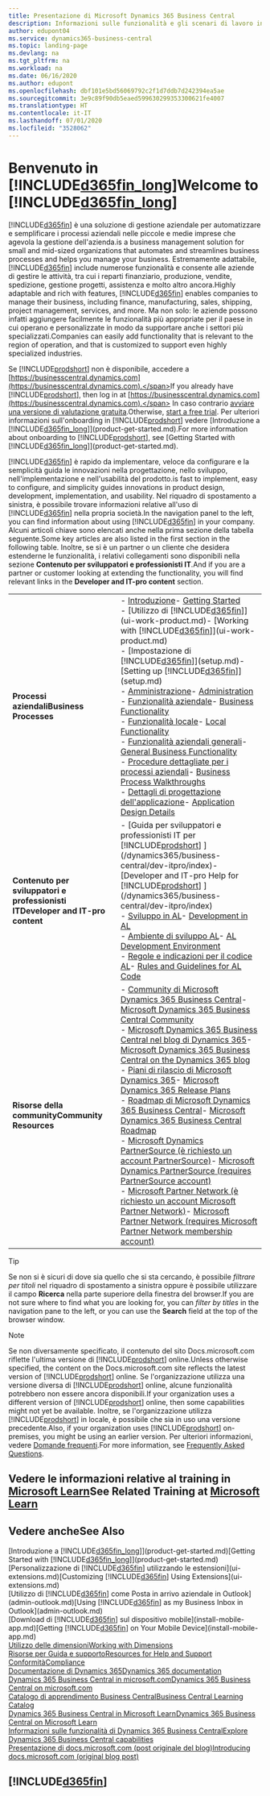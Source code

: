 ```yaml
---
title: Presentazione di Microsoft Dynamics 365 Business Central
description: Informazioni sulle funzionalità e gli scenari di lavoro in Business Central, una soluzione di gestione aziendale per piccole e medie imprese.
author: edupont04
ms.service: dynamics365-business-central
ms.topic: landing-page
ms.devlang: na
ms.tgt_pltfrm: na
ms.workload: na
ms.date: 06/16/2020
ms.author: edupont
ms.openlocfilehash: dbf101e5bd56069792c2f1d7ddb7d242394ea5ae
ms.sourcegitcommit: 3e9c89f90db5eaed599630299353300621fe4007
ms.translationtype: HT
ms.contentlocale: it-IT
ms.lasthandoff: 07/01/2020
ms.locfileid: "3528062"
---
```

# <a name="welcome-to-d365fin_long"></a><span data-ttu-id="59c66-103">Benvenuto in [!INCLUDE[d365fin_long](includes/d365fin_long_md.md)]</span><span class="sxs-lookup"><span data-stu-id="59c66-103">Welcome to [!INCLUDE[d365fin_long](includes/d365fin_long_md.md)]</span></span>

[!INCLUDE[d365fin](includes/d365fin_md.md)] <span data-ttu-id="59c66-104">è una soluzione di gestione aziendale per automatizzare e semplificare i processi aziendali nelle piccole e medie imprese che agevola la gestione dell'azienda.</span><span class="sxs-lookup"><span data-stu-id="59c66-104">is a business management solution for small and mid-sized organizations that automates and streamlines business processes and helps you manage your business.</span></span> <span data-ttu-id="59c66-105">Estremamente adattabile, [!INCLUDE[d365fin](includes/d365fin_md.md)] include numerose funzionalità e consente alle aziende di gestire le attività, tra cui i reparti finanziario, produzione, vendite, spedizione, gestione progetti, assistenza e molto altro ancora.</span><span class="sxs-lookup"><span data-stu-id="59c66-105">Highly adaptable and rich with features, [!INCLUDE[d365fin](includes/d365fin_md.md)] enables companies to manage their business, including finance, manufacturing, sales, shipping, project management, services, and more.</span></span> <span data-ttu-id="59c66-106">Ma non solo: le aziende possono infatti aggiungere facilmente le funzionalità più appropriate per il paese in cui operano e personalizzate in modo da supportare anche i settori più specializzati.</span><span class="sxs-lookup"><span data-stu-id="59c66-106">Companies can easily add functionality that is relevant to the region of operation, and that is customized to support even highly specialized industries.</span></span>

<span data-ttu-id="59c66-107">Se [!INCLUDE[prodshort](includes/prodshort.md)] non è disponibile, accedere a [https://businesscentral.dynamics.com](https://businesscentral.dynamics.com).</span><span class="sxs-lookup"><span data-stu-id="59c66-107">If you already have [!INCLUDE[prodshort](includes/prodshort.md)], then log in at [https://businesscentral.dynamics.com](https://businesscentral.dynamics.com).</span></span> <span data-ttu-id="59c66-108">In caso contrario [avviare una versione di valutazione gratuita](https://go.microsoft.com/fwlink/?linkid=847861).</span><span class="sxs-lookup"><span data-stu-id="59c66-108">Otherwise, [start a free trial](https://go.microsoft.com/fwlink/?linkid=847861).</span></span> <span data-ttu-id="59c66-109">Per ulteriori informazioni sull'onboarding in [!INCLUDE[prodshort](includes/prodshort.md)] vedere [Introduzione a [!INCLUDE[d365fin_long](includes/d365fin_long_md.md)]](product-get-started.md).</span><span class="sxs-lookup"><span data-stu-id="59c66-109">For more information about onboarding to [!INCLUDE[prodshort](includes/prodshort.md)], see [Getting Started with [!INCLUDE[d365fin_long](includes/d365fin_long_md.md)]](product-get-started.md).</span></span>  

[!INCLUDE[d365fin](includes/d365fin_md.md)] <span data-ttu-id="59c66-110">è rapido da implementare, veloce da configurare e la semplicità guida le innovazioni nella progettazione, nello sviluppo, nell'implementazione e nell'usabilità del prodotto.</span><span class="sxs-lookup"><span data-stu-id="59c66-110">is fast to implement, easy to configure, and simplicity guides innovations in product design, development, implementation, and usability.</span></span> <span data-ttu-id="59c66-111">Nel riquadro di spostamento a sinistra, è possibile trovare informazioni relative all'uso di [!INCLUDE[d365fin](includes/d365fin_md.md)] nella propria società.</span><span class="sxs-lookup"><span data-stu-id="59c66-111">In the navigation panel to the left, you can find information about using [!INCLUDE[d365fin](includes/d365fin_md.md)] in your company.</span></span> <span data-ttu-id="59c66-112">Alcuni articoli chiave sono elencati anche nella prima sezione della tabella seguente.</span><span class="sxs-lookup"><span data-stu-id="59c66-112">Some key articles are also listed in the first section in the following table.</span></span> <span data-ttu-id="59c66-113">Inoltre, se si è un partner o un cliente che desidera estenderne le funzionalità, i relativi collegamenti sono disponibili nella sezione **Contenuto per sviluppatori e professionisti IT**.</span><span class="sxs-lookup"><span data-stu-id="59c66-113">And if you are a partner or customer looking at extending the functionality, you will find relevant links in the **Developer and IT-pro content** section.</span></span>  

|||  
|-|-|  
|<span data-ttu-id="59c66-114">**Processi aziendali**</span><span class="sxs-lookup"><span data-stu-id="59c66-114">**Business Processes**</span></span>|<span data-ttu-id="59c66-115">-   [Introduzione](product-get-started.md)</span><span class="sxs-lookup"><span data-stu-id="59c66-115">-   [Getting Started](product-get-started.md)</span></span><br /><span data-ttu-id="59c66-116">-   [Utilizzo di [!INCLUDE[d365fin](includes/d365fin_md.md)]](ui-work-product.md)</span><span class="sxs-lookup"><span data-stu-id="59c66-116">-   [Working with [!INCLUDE[d365fin](includes/d365fin_md.md)]](ui-work-product.md)</span></span><br /><span data-ttu-id="59c66-117">-   [Impostazione di [!INCLUDE[d365fin](includes/d365fin_md.md)]](setup.md)</span><span class="sxs-lookup"><span data-stu-id="59c66-117">-   [Setting up [!INCLUDE[d365fin](includes/d365fin_md.md)]](setup.md)</span></span><br /><span data-ttu-id="59c66-118">-   [Amministrazione](admin-setup-and-administration.md)</span><span class="sxs-lookup"><span data-stu-id="59c66-118">-   [Administration](admin-setup-and-administration.md)</span></span><br /><span data-ttu-id="59c66-119">-   [Funzionalità aziendale](across-business-functionality.md)</span><span class="sxs-lookup"><span data-stu-id="59c66-119">-   [Business Functionality](across-business-functionality.md)</span></span><br /><span data-ttu-id="59c66-120">-   [Funzionalità locale](LocalFunctionality/Austria/austria-local-functionality.md)</span><span class="sxs-lookup"><span data-stu-id="59c66-120">-   [Local Functionality](LocalFunctionality/Austria/austria-local-functionality.md)</span></span><br /><span data-ttu-id="59c66-121">-   [Funzionalità aziendali generali](ui-across-business-areas.md)</span><span class="sxs-lookup"><span data-stu-id="59c66-121">-   [General Business Functionality](ui-across-business-areas.md)</span></span><br /><span data-ttu-id="59c66-122">-   [Procedure dettagliate per i processi aziendali](walkthrough-business-process-walkthroughs.md)</span><span class="sxs-lookup"><span data-stu-id="59c66-122">-   [Business Process Walkthroughs](walkthrough-business-process-walkthroughs.md)</span></span><br /><span data-ttu-id="59c66-123">-   [Dettagli di progettazione dell'applicazione](design-details-application-design.md)</span><span class="sxs-lookup"><span data-stu-id="59c66-123">-   [Application Design Details](design-details-application-design.md)</span></span>|  
|<span data-ttu-id="59c66-124">**Contenuto per sviluppatori e professionisti IT**</span><span class="sxs-lookup"><span data-stu-id="59c66-124">**Developer and IT-pro content**</span></span>|<span data-ttu-id="59c66-125">-   [Guida per sviluppatori e professionisti IT per [!INCLUDE[prodshort](includes/prodshort.md)] ](/dynamics365/business-central/dev-itpro/index)</span><span class="sxs-lookup"><span data-stu-id="59c66-125">-   [Developer and IT-pro Help for [!INCLUDE[prodshort](includes/prodshort.md)] ](/dynamics365/business-central/dev-itpro/index)</span></span><br /><span data-ttu-id="59c66-126">-   [Sviluppo in AL](/dynamics365/business-central/dev-itpro/developer/devenv-dev-overview)</span><span class="sxs-lookup"><span data-stu-id="59c66-126">-   [Development in AL](/dynamics365/business-central/dev-itpro/developer/devenv-dev-overview)</span></span><br /><span data-ttu-id="59c66-127">-   [Ambiente di sviluppo AL](/dynamics365/business-central/dev-itpro/developer/devenv-reference-overview)</span><span class="sxs-lookup"><span data-stu-id="59c66-127">-   [AL Development Environment](/dynamics365/business-central/dev-itpro/developer/devenv-reference-overview)</span></span><br /><span data-ttu-id="59c66-128">-   [Regole e indicazioni per il codice AL](/dynamics365/business-central/dev-itpro/compliance/apptest-overview)</span><span class="sxs-lookup"><span data-stu-id="59c66-128">-   [Rules and Guidelines for AL Code](/dynamics365/business-central/dev-itpro/compliance/apptest-overview)</span></span>|  
|<span data-ttu-id="59c66-129">**Risorse della community**</span><span class="sxs-lookup"><span data-stu-id="59c66-129">**Community Resources**</span></span>|<span data-ttu-id="59c66-130">-   [Community di Microsoft Dynamics 365 Business Central](https://community.dynamics.com/business)</span><span class="sxs-lookup"><span data-stu-id="59c66-130">-   [Microsoft Dynamics 365 Business Central Community](https://community.dynamics.com/business)</span></span><br /><span data-ttu-id="59c66-131">-   [Microsoft Dynamics 365 Business Central nel blog di Dynamics 365](https://cloudblogs.microsoft.com/dynamics365/it/product/business-central/)</span><span class="sxs-lookup"><span data-stu-id="59c66-131">-   [Microsoft Dynamics 365 Business Central on the Dynamics 365 blog](https://cloudblogs.microsoft.com/dynamics365/it/product/business-central/)</span></span><br /><span data-ttu-id="59c66-132">-   [Piani di rilascio di Microsoft Dynamics 365](https://go.microsoft.com/fwlink/?linkid=2047422)</span><span class="sxs-lookup"><span data-stu-id="59c66-132">-   [Microsoft Dynamics 365 Release Plans](https://go.microsoft.com/fwlink/?linkid=2047422)</span></span><br /><span data-ttu-id="59c66-133">-   [Roadmap di Microsoft Dynamics 365 Business Central](https://dynamics.microsoft.com/roadmap/business-central/)</span><span class="sxs-lookup"><span data-stu-id="59c66-133">-   [Microsoft Dynamics 365 Business Central Roadmap](https://dynamics.microsoft.com/roadmap/business-central/)</span></span><br /><span data-ttu-id="59c66-134">-   [Microsoft Dynamics PartnerSource \(è richiesto un account PartnerSource\)](https://mbs.microsoft.com/partnersource)</span><span class="sxs-lookup"><span data-stu-id="59c66-134">-   [Microsoft Dynamics PartnerSource \(requires PartnerSource account\)](https://mbs.microsoft.com/partnersource)</span></span><br /><span data-ttu-id="59c66-135">-   [Microsoft Partner Network \(è richiesto un account Microsoft Partner Network\)](https://mspartner.microsoft.com/en/us/windows/index.aspx)</span><span class="sxs-lookup"><span data-stu-id="59c66-135">-   [Microsoft Partner Network \(requires Microsoft Partner Network membership account\)](https://mspartner.microsoft.com/en/us/windows/index.aspx)</span></span>|  

> [!TIP]
> <span data-ttu-id="59c66-136">Se non si è sicuri di dove sia quello che si sta cercando, è possibile *filtrare per titoli* nel riquadro di spostamento a sinistra oppure è possibile utilizzare il campo **Ricerca** nella parte superiore della finestra del browser.</span><span class="sxs-lookup"><span data-stu-id="59c66-136">If you are not sure where to find what you are looking for, you can *filter by titles* in the navigation pane to the left, or you can use the **Search** field at the top of the browser window.</span></span>

> [!NOTE]
> <span data-ttu-id="59c66-137">Se non diversamente specificato, il contenuto del sito Docs.microsoft.com riflette l'ultima versione di [!INCLUDE[prodshort](includes/prodshort.md)] online.</span><span class="sxs-lookup"><span data-stu-id="59c66-137">Unless otherwise specified, the content on the Docs.microsoft.com site reflects the latest version of [!INCLUDE[prodshort](includes/prodshort.md)] online.</span></span> <span data-ttu-id="59c66-138">Se l'organizzazione utilizza una versione diversa di [!INCLUDE[prodshort](includes/prodshort.md)] online, alcune funzionalità potrebbero non essere ancora disponibili.</span><span class="sxs-lookup"><span data-stu-id="59c66-138">If your organization uses a different version of [!INCLUDE[prodshort](includes/prodshort.md)] online, then some capabilities might not yet be available.</span></span> <span data-ttu-id="59c66-139">Inoltre, se l'organizzazione utilizza [!INCLUDE[prodshort](includes/prodshort.md)] in locale, è possibile che sia in uso una versione precedente.</span><span class="sxs-lookup"><span data-stu-id="59c66-139">Also, if your organization uses [!INCLUDE[prodshort](includes/prodshort.md)] on-premises, you might be using an earlier version.</span></span> <span data-ttu-id="59c66-140">Per ulteriori informazioni, vedere [Domande frequenti](across-faq.md).</span><span class="sxs-lookup"><span data-stu-id="59c66-140">For more information, see [Frequently Asked Questions](across-faq.md).</span></span>

## <a name="see-related-training-at-microsoft-learn"></a><span data-ttu-id="59c66-141">Vedere le informazioni relative al training in [Microsoft Learn](/learn/browse/?products=dynamics-business-central)</span><span class="sxs-lookup"><span data-stu-id="59c66-141">See Related Training at [Microsoft Learn](/learn/browse/?products=dynamics-business-central)</span></span>

## <a name="see-also"></a><span data-ttu-id="59c66-142">Vedere anche</span><span class="sxs-lookup"><span data-stu-id="59c66-142">See Also</span></span>

<span data-ttu-id="59c66-143">[Introduzione a [!INCLUDE[d365fin_long](includes/d365fin_long_md.md)]](product-get-started.md)</span><span class="sxs-lookup"><span data-stu-id="59c66-143">[Getting Started with [!INCLUDE[d365fin_long](includes/d365fin_long_md.md)]](product-get-started.md)</span></span>  
<span data-ttu-id="59c66-144">[Personalizzazione di [!INCLUDE[d365fin](includes/d365fin_md.md)] utilizzando le estensioni](ui-extensions.md)</span><span class="sxs-lookup"><span data-stu-id="59c66-144">[Customizing [!INCLUDE[d365fin](includes/d365fin_md.md)] Using Extensions](ui-extensions.md)</span></span>  
<span data-ttu-id="59c66-145">[Utilizzo di [!INCLUDE[d365fin](includes/d365fin_md.md)] come Posta in arrivo aziendale in Outlook](admin-outlook.md)</span><span class="sxs-lookup"><span data-stu-id="59c66-145">[Using [!INCLUDE[d365fin](includes/d365fin_md.md)] as my Business Inbox in Outlook](admin-outlook.md)</span></span>  
<span data-ttu-id="59c66-146">[Download di [!INCLUDE[d365fin](includes/d365fin_md.md)] sul dispositivo mobile](install-mobile-app.md)</span><span class="sxs-lookup"><span data-stu-id="59c66-146">[Getting [!INCLUDE[d365fin](includes/d365fin_md.md)] on Your Mobile Device](install-mobile-app.md)</span></span>  
[<span data-ttu-id="59c66-147">Utilizzo delle dimensioni</span><span class="sxs-lookup"><span data-stu-id="59c66-147">Working with Dimensions</span></span>](finance-dimensions.md)  
[<span data-ttu-id="59c66-148">Risorse per Guida e supporto</span><span class="sxs-lookup"><span data-stu-id="59c66-148">Resources for Help and Support</span></span>](product-help-and-support.md)  
[<span data-ttu-id="59c66-149">Conformità</span><span class="sxs-lookup"><span data-stu-id="59c66-149">Compliance</span></span>](compliance/compliance-overview.md)  
[<span data-ttu-id="59c66-150">Documentazione di Dynamics 365</span><span class="sxs-lookup"><span data-stu-id="59c66-150">Dynamics 365 documentation</span></span>](/dynamics365/)  
[<span data-ttu-id="59c66-151">Dynamics 365 Business Central in microsoft.com</span><span class="sxs-lookup"><span data-stu-id="59c66-151">Dynamics 365 Business Central on microsoft.com</span></span>](https://dynamics.microsoft.com/business-central/overview/)  
[<span data-ttu-id="59c66-152">Catalogo di apprendimento Business Central</span><span class="sxs-lookup"><span data-stu-id="59c66-152">Business Central Learning Catalog</span></span>](readiness/readiness-learning-catalog.md)  
[<span data-ttu-id="59c66-153">Dynamics 365 Business Central in Microsoft Learn</span><span class="sxs-lookup"><span data-stu-id="59c66-153">Dynamics 365 Business Central on Microsoft Learn</span></span>](/learn/browse/?products=dynamics-business-central)  
[<span data-ttu-id="59c66-154">Informazioni sulle funzionalità di Dynamics 365 Business Central</span><span class="sxs-lookup"><span data-stu-id="59c66-154">Explore Dynamics 365 Business Central capabilities</span></span>](https://dynamics.microsoft.com/business-central/capabilities/)  
[<span data-ttu-id="59c66-155">Presentazione di docs.microsoft.com (post originale del blog)</span><span class="sxs-lookup"><span data-stu-id="59c66-155">Introducing docs.microsoft.com (original blog post)</span></span>](https://docs.microsoft.com/teamblog/introducing-docs-microsoft-com)  

## [!INCLUDE[d365fin](includes/free_trial_md.md)]
